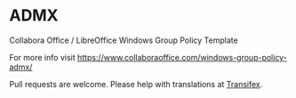 # ADMX
Collabora Office / LibreOffice Windows Group Policy Template

For more info visit https://www.collaboraoffice.com/windows-group-policy-admx/

Pull requests are welcome. Please help with translations at [Transifex](https://www.transifex.com/collabora-productivity-ltd/collabora-office-libreoffice-windows-group-policy-template-amdx/).
